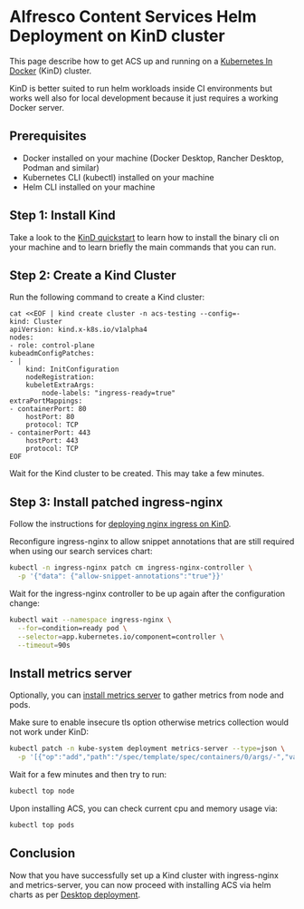 # Alfresco Content Services Helm Deployment on KinD cluster

This page describe how to get ACS up and running on a [Kubernetes In
Docker](https://kind.sigs.k8s.io/) (KinD) cluster.

KinD is better suited to run helm workloads inside CI environments but works
well also for local development because it just requires a working Docker
server.

## Prerequisites

- Docker installed on your machine (Docker Desktop, Rancher Desktop, Podman and similar)
- Kubernetes CLI (kubectl) installed on your machine
- Helm CLI installed on your machine

## Step 1: Install Kind

Take a look to the [KinD
quickstart](https://kind.sigs.k8s.io/docs/user/quick-start/) to learn how to
install the binary cli on your machine and to learn briefly the main commands
that you can run.

## Step 2: Create a Kind Cluster

Run the following command to create a Kind cluster:

```shell
cat <<EOF | kind create cluster -n acs-testing --config=-
kind: Cluster
apiVersion: kind.x-k8s.io/v1alpha4
nodes:
- role: control-plane
kubeadmConfigPatches:
- |
    kind: InitConfiguration
    nodeRegistration:
    kubeletExtraArgs:
        node-labels: "ingress-ready=true"
extraPortMappings:
- containerPort: 80
    hostPort: 80
    protocol: TCP
- containerPort: 443
    hostPort: 443
    protocol: TCP
EOF
```

Wait for the Kind cluster to be created. This may take a few minutes.

## Step 3: Install patched ingress-nginx

Follow the instructions for
[deploying nginx ingress on KinD](https://kind.sigs.k8s.io/docs/user/ingress/#ingress-nginx).

Reconfigure ingress-nginx to allow snippet annotations that are still required
when using our search services chart:

```sh
kubectl -n ingress-nginx patch cm ingress-nginx-controller \
  -p '{"data": {"allow-snippet-annotations":"true"}}'
```

Wait for the ingress-nginx controller to be up again after the configuration change:

```sh
kubectl wait --namespace ingress-nginx \
  --for=condition=ready pod \
  --selector=app.kubernetes.io/component=controller \
  --timeout=90s
```

## Install metrics server

Optionally, you can [install metrics
server](https://github.com/kubernetes-sigs/metrics-server#installation) to
gather metrics from node and pods.

Make sure to enable insecure tls option otherwise metrics collection would not work under KinD:

```sh
kubectl patch -n kube-system deployment metrics-server --type=json \
  -p '[{"op":"add","path":"/spec/template/spec/containers/0/args/-","value":"--kubelet-insecure-tls"}]'
```

Wait for a few minutes and then try to run:

```sh
kubectl top node
```

Upon installing ACS, you can check current cpu and memory usage via:

```sh
kubectl top pods
```

## Conclusion

Now that you have successfully set up a Kind cluster with ingress-nginx and
metrics-server, you can now proceed with installing ACS via helm charts as per
[Desktop deployment](desktop-deployment.md#acs).
